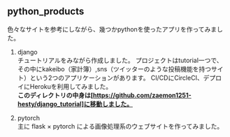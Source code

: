 ## python_products
色々なサイトを参考にしながら、幾つかpythonを使ったアプリを作ってみました。<br>

1. django<br>
チュートリアルをみながら作成しました。
プロジェクトはtutorial一つで、その中にkakeibo（家計簿）,sns（ツイッターのような投稿機能を持つサイト）という2つのアプリケーションがあります。
CI/CDにCircleCI、デプロイにHerokuを利用してみました。<br>
**このディレクトリの中身は[https://github.com/zaemon1251-hesty/django_tutorial]に移動しました。**

2. pytorch<br>
主に
flask × pytorch 
による画像処理系のウェブサイトを作ってみました。
